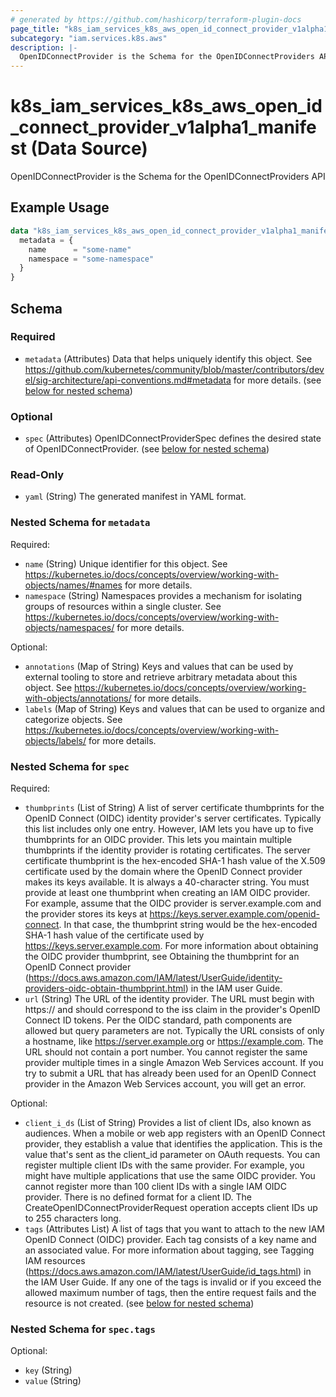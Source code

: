 ```yaml
---
# generated by https://github.com/hashicorp/terraform-plugin-docs
page_title: "k8s_iam_services_k8s_aws_open_id_connect_provider_v1alpha1_manifest Data Source - terraform-provider-k8s"
subcategory: "iam.services.k8s.aws"
description: |-
  OpenIDConnectProvider is the Schema for the OpenIDConnectProviders API
---
```


# k8s_iam_services_k8s_aws_open_id_connect_provider_v1alpha1_manifest (Data Source)

OpenIDConnectProvider is the Schema for the OpenIDConnectProviders API

## Example Usage

```terraform
data "k8s_iam_services_k8s_aws_open_id_connect_provider_v1alpha1_manifest" "example" {
  metadata = {
    name      = "some-name"
    namespace = "some-namespace"
  }
}
```

<!-- schema generated by tfplugindocs -->
## Schema

### Required

- `metadata` (Attributes) Data that helps uniquely identify this object. See https://github.com/kubernetes/community/blob/master/contributors/devel/sig-architecture/api-conventions.md#metadata for more details. (see [below for nested schema](#nestedatt--metadata))

### Optional

- `spec` (Attributes) OpenIDConnectProviderSpec defines the desired state of OpenIDConnectProvider. (see [below for nested schema](#nestedatt--spec))

### Read-Only

- `yaml` (String) The generated manifest in YAML format.

<a id="nestedatt--metadata"></a>
### Nested Schema for `metadata`

Required:

- `name` (String) Unique identifier for this object. See https://kubernetes.io/docs/concepts/overview/working-with-objects/names/#names for more details.
- `namespace` (String) Namespaces provides a mechanism for isolating groups of resources within a single cluster. See https://kubernetes.io/docs/concepts/overview/working-with-objects/namespaces/ for more details.

Optional:

- `annotations` (Map of String) Keys and values that can be used by external tooling to store and retrieve arbitrary metadata about this object. See https://kubernetes.io/docs/concepts/overview/working-with-objects/annotations/ for more details.
- `labels` (Map of String) Keys and values that can be used to organize and categorize objects. See https://kubernetes.io/docs/concepts/overview/working-with-objects/labels/ for more details.


<a id="nestedatt--spec"></a>
### Nested Schema for `spec`

Required:

- `thumbprints` (List of String) A list of server certificate thumbprints for the OpenID Connect (OIDC) identity provider's server certificates. Typically this list includes only one entry. However, IAM lets you have up to five thumbprints for an OIDC provider. This lets you maintain multiple thumbprints if the identity provider is rotating certificates. The server certificate thumbprint is the hex-encoded SHA-1 hash value of the X.509 certificate used by the domain where the OpenID Connect provider makes its keys available. It is always a 40-character string. You must provide at least one thumbprint when creating an IAM OIDC provider. For example, assume that the OIDC provider is server.example.com and the provider stores its keys at https://keys.server.example.com/openid-connect. In that case, the thumbprint string would be the hex-encoded SHA-1 hash value of the certificate used by https://keys.server.example.com. For more information about obtaining the OIDC provider thumbprint, see Obtaining the thumbprint for an OpenID Connect provider (https://docs.aws.amazon.com/IAM/latest/UserGuide/identity-providers-oidc-obtain-thumbprint.html) in the IAM user Guide.
- `url` (String) The URL of the identity provider. The URL must begin with https:// and should correspond to the iss claim in the provider's OpenID Connect ID tokens. Per the OIDC standard, path components are allowed but query parameters are not. Typically the URL consists of only a hostname, like https://server.example.org or https://example.com. The URL should not contain a port number. You cannot register the same provider multiple times in a single Amazon Web Services account. If you try to submit a URL that has already been used for an OpenID Connect provider in the Amazon Web Services account, you will get an error.

Optional:

- `client_i_ds` (List of String) Provides a list of client IDs, also known as audiences. When a mobile or web app registers with an OpenID Connect provider, they establish a value that identifies the application. This is the value that's sent as the client_id parameter on OAuth requests. You can register multiple client IDs with the same provider. For example, you might have multiple applications that use the same OIDC provider. You cannot register more than 100 client IDs with a single IAM OIDC provider. There is no defined format for a client ID. The CreateOpenIDConnectProviderRequest operation accepts client IDs up to 255 characters long.
- `tags` (Attributes List) A list of tags that you want to attach to the new IAM OpenID Connect (OIDC) provider. Each tag consists of a key name and an associated value. For more information about tagging, see Tagging IAM resources (https://docs.aws.amazon.com/IAM/latest/UserGuide/id_tags.html) in the IAM User Guide. If any one of the tags is invalid or if you exceed the allowed maximum number of tags, then the entire request fails and the resource is not created. (see [below for nested schema](#nestedatt--spec--tags))

<a id="nestedatt--spec--tags"></a>
### Nested Schema for `spec.tags`

Optional:

- `key` (String)
- `value` (String)

